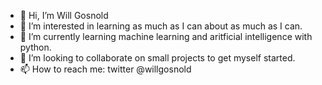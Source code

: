 - 👋 Hi, I’m Will Gosnold
- 👀 I’m interested in learning as much as I can about as much as I can.
- 🌱 I’m currently learning machine learning and aritficial intelligence with python.
- 💞️ I’m looking to collaborate on small projects to get myself started.
- 📫 How to reach me: twitter @willgosnold

<!---
willgosnold/willgosnold is a ✨ special ✨ repository because its `README.md` (this file) appears on your GitHub profile.
You can click the Preview link to take a look at your changes.
--->
